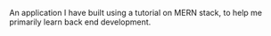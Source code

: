 An application I have built using a tutorial on MERN stack, to help me primarily learn back end development.